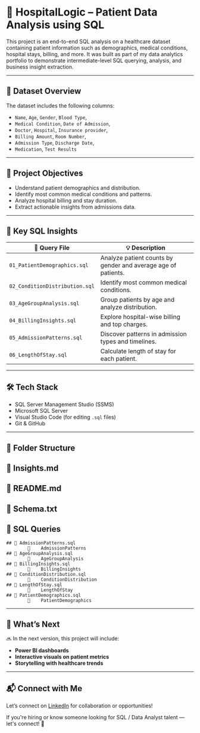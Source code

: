 # 🏥 HospitalLogic – Patient Data Analysis using SQL

This project is an end-to-end SQL analysis on a healthcare dataset containing patient information such as demographics, medical conditions, hospital stays, billing, and more. It was built as part of my data analytics portfolio to demonstrate intermediate-level SQL querying, analysis, and business insight extraction.

---

## 📂 Dataset Overview

The dataset includes the following columns:
- `Name`, `Age`, `Gender`, `Blood Type`,
- `Medical Condition`, `Date of Admission`,
- `Doctor`, `Hospital`, `Insurance provider`,
- `Billing Amount`, `Room Number`,
- `Admission Type`, `Discharge Date`,
- `Medication`, `Test Results`

---

## 🎯 Project Objectives

- Understand patient demographics and distribution.
- Identify most common medical conditions and patterns.
- Analyze hospital billing and stay duration.
- Extract actionable insights from admissions data.

---

## 🧠 Key SQL Insights

| 📁 Query File | 💡 Description |
|--------------|----------------|
| `01_PatientDemographics.sql` | Analyze patient counts by gender and average age of patients. |
| `02_ConditionDistribution.sql` | Identify most common medical conditions. |
| `03_AgeGroupAnalysis.sql` | Group patients by age and analyze distribution. |
| `04_BillingInsights.sql` | Explore hospital-wise billing and top charges. |
| `05_AdmissionPatterns.sql` | Discover patterns in admission types and timelines. |
| `06_LengthOfStay.sql` | Calculate length of stay for each patient. |

---

## 🛠️ Tech Stack

- SQL Server Management Studio (SSMS)
- Microsoft SQL Server
- Visual Studio Code (for editing `.sql` files)
- Git & GitHub

---

## 📁 Folder Structure

## 📁 Insights.md
## 📁 README.md
## 📁 Schema.txt
## 📁 SQL Queries
    ## 📁 AdmissionPatterns.sql
            📄    AdmissionPatterns
    ## 📁 AgeGroupAnalysis.sql
            📄    AgeGroupAnalysis
    ## 📁 BillingInsights.sql
            📄    BillingInsights
    ## 📁 ConditionDistribution.sql
            📄    ConditionDistribution
    ## 📁 LengthOfStay.sql
            📄    LengthOfStay
    ## 📁 PatientDemographics.sql
            📄    PatientDemographics




---

## 🚀 What’s Next

🔜 In the next version, this project will include:
- **Power BI dashboards**
- **Interactive visuals on patient metrics**
- **Storytelling with healthcare trends**

---

## 📬 Connect with Me

Let’s connect on [LinkedIn](https://www.linkedin.com/in/himavarshini4/) for collaboration or opportunities!

If you're hiring or know someone looking for SQL / Data Analyst talent — let's connect! 💬
